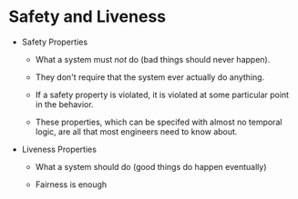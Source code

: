 Safety and Liveness
===================

- Safety Properties

    - What a system must _not_ do (bad things should never happen).

    - They don't require that the system ever actually do anything.

    - If a safety property is violated, it is violated at some particular
    point in the behavior.

    - These properties, which can be specifed with almost no temporal logic,
    are all that most engineers need to know about.

- Liveness Properties

    - What a system should do (good things do happen eventually)

    - Fairness is enough
